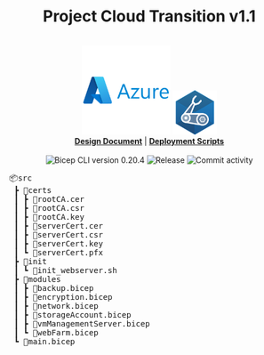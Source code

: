<h1 align="center">Project Cloud Transition v1.1</h1>
<p align="center">
  <i></i>
   <br/>
  <img width="160" src="https://github.com/techgrounds/techgrounds-kaman/blob/main/00_includes/azure-original-wordmark.svg"/> <img width="80" src="https://github.com/techgrounds/techgrounds-kaman/blob/main/00_includes/BicepLogoImage.svg"/>
  <br/>
  <b><a href="https://github.com/techgrounds/techgrounds-kaman/blob/main/10_Project/v1.1/docs/design%20documentation.md">Design Document</a></b> | <b><a href="https://github.com/techgrounds/techgrounds-kaman/tree/main/10_Project/v1.0%20mvp/src">Deployment Scripts</a></b>
  <br/><br/>
  <a>
    <img src="https://img.shields.io/badge/Bicep_CLI-0.20.4-green?style=flat-square" alt="Bicep CLI version 0.20.4">
  </a>
   <a>
    <img src="https://img.shields.io/github/v/release/techgrounds/techgrounds-kaman?style=flat-square" alt="Release">
  </a>
  </a>
   <a>
    <img src="https://img.shields.io/github/commit-activity/w/techgrounds/techgrounds-kaman?style=flat-square" alt="Commit activity">
  </a>
</p>

<pre>
📦src
 ┣ 📂certs
 ┃ ┣ 📜rootCA.cer
 ┃ ┣ 📜rootCA.csr
 ┃ ┣ 📜rootCA.key
 ┃ ┣ 📜serverCert.cer
 ┃ ┣ 📜serverCert.csr
 ┃ ┣ 📜serverCert.key
 ┃ ┗ 📜serverCert.pfx
 ┣ 📂init
 ┃ ┗ 📜init_webserver.sh
 ┣ 📂modules
 ┃ ┣ 📜backup.bicep
 ┃ ┣ 📜encryption.bicep
 ┃ ┣ 📜network.bicep
 ┃ ┣ 📜storageAccount.bicep
 ┃ ┣ 📜vmManagementServer.bicep
 ┃ ┗ 📜webFarm.bicep
 ┗ 📜main.bicep
</pre>